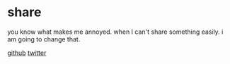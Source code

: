 # share
you know what makes me annoyed. when I can't share something easily. i am going to change that.

[github](github.com/breadchris/share)
[twitter](twitter.com/breadchris)
